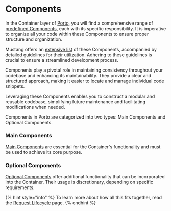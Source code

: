# Components

In the Container layer of [Porto](https://apiato.io/docs/architecture-concepts/porto#container), you will find a comprehensive range of [predefined Components](https://github.com/Mahmoudz/Porto#components), each with its specific responsibility. It is imperative to organize all your code within these Components to ensure proper structure and organization.

Mustang offers an [extensive list](components.md) of these Components, accompanied by detailed guidelines for their utilization. Adhering to these guidelines is crucial to ensure a streamlined development process.

Components play a pivotal role in maintaining consistency throughout your codebase and enhancing its maintainability. They provide a clear and structured approach, making it easier to locate and manage individual code snippets.

Leveraging these Components enables you to construct a modular and reusable codebase, simplifying future maintenance and facilitating modifications when needed.

Components in Porto are categorized into two types: Main Components and Optional Components.

### Main Components[​](https://apiato.io/docs/architecture-concepts/components#main-components) <a href="#main-components" id="main-components"></a>

[Main Components](https://apiato.io/docs/components/main-components/) are essential for the Container's functionality and must be used to achieve its core purpose.

### Optional Components[​](https://apiato.io/docs/architecture-concepts/components#optional-components) <a href="#optional-components" id="optional-components"></a>

[Optional Components](https://apiato.io/docs/components/optional-components/) offer additional functionality that can be incorporated into the Container. Their usage is discretionary, depending on specific requirements.

{% hint style="info" %}
To learn more about how all this fits together, read the [Request Lifecycle](https://apiato.io/docs/architecture-concepts/request-lifecycle) page.
{% endhint %}
